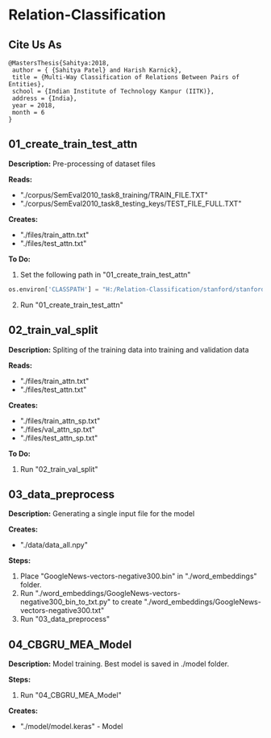 # Relation-Classification

## Cite Us As 
```
@MastersThesis{Sahitya:2018,
 author = { {Sahitya Patel} and Harish Karnick}, 
 title = {Multi-Way Classification of Relations Between Pairs of Entities}, 
 school = {Indian Institute of Technology Kanpur (IITK)}, 
 address = {India},
 year = 2018, 
 month = 6
}
```

## 01_create_train_test_attn

**Description:** Pre-processing of dataset files

**Reads:**
 * "./corpus/SemEval2010_task8_training/TRAIN_FILE.TXT"
 * "./corpus/SemEval2010_task8_testing_keys/TEST_FILE_FULL.TXT"

**Creates:**
 * "./files/train_attn.txt"
 * "./files/test_attn.txt"

**To Do:**
1. Set the following path in "01_create_train_test_attn"
```python
os.environ['CLASSPATH'] = "H:/Relation-Classification/stanford/stanford-postagger-2017-06-09"
```
2. Run "01_create_train_test_attn"

## 02_train_val_split

**Description:** Spliting of the training data into training and validation data

**Reads:**
 * "./files/train_attn.txt"
 * "./files/test_attn.txt"

**Creates:**
 * "./files/train_attn_sp.txt"
 * "./files/val_attn_sp.txt"
 * "./files/test_attn_sp.txt"

**To Do:**
1. Run "02_train_val_split"


## 03_data_preprocess

**Description:** Generating a single input file for the model

**Creates:**
 * "./data/data_all.npy"

**Steps:**
1. Place "GoogleNews-vectors-negative300.bin" in "./word_embeddings" folder. 
2. Run "./word_embeddings/GoogleNews-vectors-negative300_bin_to_txt.py" to create "./word_embeddings/GoogleNews-vectors-negative300.txt"
3. Run "03_data_preprocess"


## 04_CBGRU_MEA_Model

**Description:** Model training. Best model is saved in ./model folder. 

**Steps:** 
1. Run "04_CBGRU_MEA_Model"

**Creates:**
 * "./model/model.keras" - Model 

